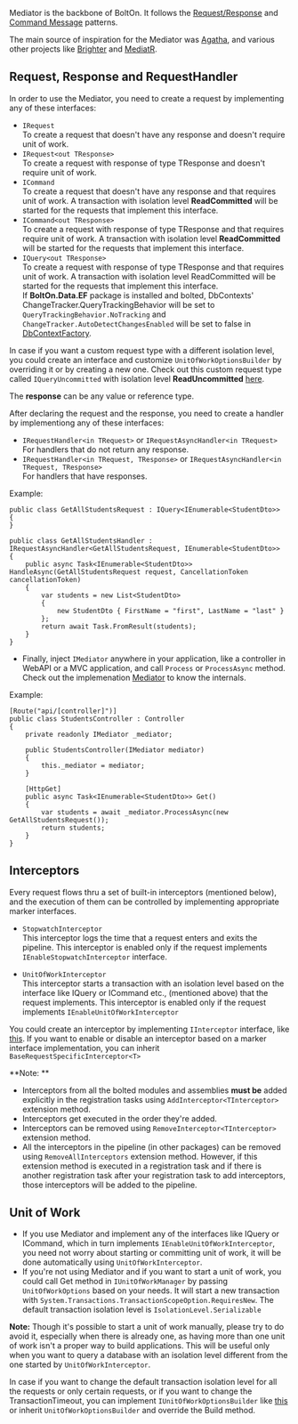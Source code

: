 Mediator is the backbone of BoltOn. It follows the [Request/Response](https://www.enterpriseintegrationpatterns.com/patterns/messaging/RequestReply.html) and [Command Message](https://www.enterpriseintegrationpatterns.com/patterns/messaging/CommandMessage.html) patterns. 

The main source of inspiration for the Mediator was [Agatha](https://github.com/davybrion/Agatha), and various other projects like [Brighter](https://github.com/BrighterCommand/Brighter) and [MediatR](https://github.com/jbogard/MediatR).

Request, Response and RequestHandler
------------------------------------
In order to use the Mediator, you need to create a request by implementing any of these interfaces:

* `IRequest`
<br /> To create a request that doesn't have any response and doesn't require unit of work.
* `IRequest<out TResponse>` 
<br /> To create a request with response of type TResponse and doesn't require unit of work.
* `ICommand`
<br /> To create a request that doesn't have any response and that requires unit of work. A transaction with isolation level **ReadCommitted** will be started for the requests that implement this interface. 
* `ICommand<out TResponse>` 
<br /> To create a request with response of type TResponse and that requires require unit of work. A transaction with isolation level **ReadCommitted** will be started for the requests that implement this interface.
* `IQuery<out TResponse>`
<br /> To create a request with response of type TResponse and that requires unit of work. A transaction with isolation level ReadCommitted will be started for the requests that implement this interface. 
<br /> If **BoltOn.Data.EF** package is installed and bolted, DbContexts' ChangeTracker.QueryTrackingBehavior will be set to `QueryTrackingBehavior.NoTracking` and `ChangeTracker.AutoDetectChangesEnabled` will be set to false in [DbContextFactory](../data/#dbcontextfactory).

In case if you want a custom request type with a different isolation level, you could create an interface and customize `UnitOfWorkOptionsBuilder` by overriding it or by creating a new one. Check out this custom request type called `IQueryUncommitted` with isolation level **ReadUncommitted** [here](../optional/#iqueryuncommitted). 

The **response** can be any value or reference type.

After declaring the request and the response, you need to create a handler by implementiong any of these interfaces:

* `IRequestHandler<in TRequest>` or `IRequestAsyncHandler<in TRequest>`
<br> For handlers that do not return any response.
* `IRequestHandler<in TRequest, TResponse>` or `IRequestAsyncHandler<in TRequest, TResponse>`
<br> For handlers that have responses.

Example:

    public class GetAllStudentsRequest : IQuery<IEnumerable<StudentDto>>
	{
	}

	public class GetAllStudentsHandler : IRequestAsyncHandler<GetAllStudentsRequest, IEnumerable<StudentDto>>
	{
		public async Task<IEnumerable<StudentDto>> HandleAsync(GetAllStudentsRequest request, CancellationToken cancellationToken)
		{
			var students = new List<StudentDto>
			{
				new StudentDto { FirstName = "first", LastName = "last" }
			};
			return await Task.FromResult(students);
		}
	}

* Finally, inject `IMediator` anywhere in your application, like a controller in WebAPI or a MVC application, and call `Process` or `ProcessAsync` method. Check out the implemenation [Mediator](https://github.com/gokulm/BoltOn/blob/master/src/BoltOn/Mediator/Pipeline/Mediator.cs) to know the internals.

Example:

	[Route("api/[controller]")]
	public class StudentsController : Controller
	{
		private readonly IMediator _mediator;

		public StudentsController(IMediator mediator)
		{
			this._mediator = mediator;
		}

		[HttpGet]
		public async Task<IEnumerable<StudentDto>> Get()
		{
			var students = await _mediator.ProcessAsync(new GetAllStudentsRequest());
			return students;
		}
	}

Interceptors
------------
Every request flows thru a set of built-in interceptors (mentioned below), and the execution of them can be controlled by implementing appropriate marker interfaces. 

* `StopwatchInterceptor`
<br> This interceptor logs the time that a request enters and exits the pipeline. This interceptor is enabled only if the request implements `IEnableStopwatchInterceptor` interface.

* `UnitOfWorkInterceptor`
<br> This interceptor starts a transaction with an isolation level based on the interface like IQuery or ICommand etc., (mentioned above) that the request implements. This interceptor is enabled only if the request implements `IEnableUnitOfWorkInterceptor`

You could create an interceptor by implementing `IInterceptor` interface, like [this](../optional/#interceptor). If you want to enable or disable an interceptor based on a marker interface implementation, you can inherit `BaseRequestSpecificInterceptor<T>`

**Note: **

* Interceptors from all the bolted modules and assemblies **must be** added explicitly in the registration tasks using `AddInterceptor<TInterceptor>` extension method.
* Interceptors get executed in the order they're added.
* Interceptors can be removed using `RemoveInterceptor<TInterceptor>` extension method. 
* All the interceptors in the pipeline (in other packages) can be removed using `RemoveAllInterceptors` extension method. However, if this extension method is executed in a registration task and if there is another registration task after your registration task to add interceptors, those interceptors will be added to the pipeline.

Unit of Work
------------

* If you use Mediator and implement any of the interfaces like IQuery or ICommand, which in turn implements `IEnableUnitOfWorkInterceptor`, you need not worry about starting or committing unit of work, it will be done automatically using `UnitOfWorkInterceptor`. 
* If you're not using Mediator and if you want to start a unit of work, you could call Get method in `IUnitOfWorkManager` by passing `UnitOfWorkOptions` based on your needs. It will start a new transaction with `System.Transactions.TransactionScopeOption.RequiresNew`. The default transaction isolation level is `IsolationLevel.Serializable`

**Note:** Though it's possible to start a unit of work manually, please try to do avoid it, especially when there is already one, as having more than one unit of work isn't a proper way to build applications. This will be useful only when you want to query a database with an isolation level different from the one started by `UnitOfWorkInterceptor`.

In case if you want to change the default transaction isolation level for all the requests or only certain requests, or if you want to change the TransactionTimeout, you can implement `IUnitOfWorkOptionsBuilder` like [this](../optional/#unitofworkoptionsbuilder) or inherit `UnitOfWorkOptionsBuilder` and override the Build method.

